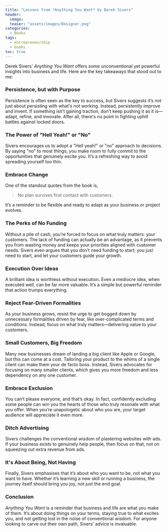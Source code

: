 ```yaml
---
title: "Lessons from *Anything You Want* by Derek Sivers"
header:
  image: 
  teaser: "assets/images/Designer.png"
categories:
  - Books
tags:
  - entrepreneurship
  - books
toc: true
---
```

Derek Sivers' *Anything You Want* offers some unconventional yet powerful insights into business and life. Here are the key takeaways that stood out to me:

### Persistence, but with Purpose
Persistence is often seen as the key to success, but Sivers suggests it’s not just about persisting with what's not working. Instead, persistently improve and invent. If something isn’t gaining traction, don’t keep pushing it as it is—adapt, refine, and innovate. After all, there's no point in fighting uphill battles against locked doors.

### The Power of "Hell Yeah!" or "No"
Sivers encourages us to adopt a "Hell yeah!" or "no" approach to decisions. By saying "no" to most things, you make room to fully commit to the opportunities that genuinely excite you. It’s a refreshing way to avoid spreading yourself too thin.

### Embrace Change
One of the standout quotes from the book is,

> No plan survives first contact with customers.

It’s a reminder to be flexible and ready to adapt as your business or project evolves.

### The Perks of No Funding
Without a pile of cash, you’re forced to focus on what truly matters: your customers. The lack of funding can actually be an advantage, as it prevents you from wasting money and keeps your priorities aligned with customer needs. Sivers even argues that you don’t need funding to start; you just need to start, and let your customers guide your growth.

### Execution Over Ideas
A brilliant idea is worthless without execution. Even a mediocre idea, when executed well, can be far more valuable. It’s a simple but powerful reminder that action trumps everything.

### Reject Fear-Driven Formalities
As your business grows, resist the urge to get bogged down by unnecessary formalities driven by fear, like over-complicated terms and conditions. Instead, focus on what truly matters—delivering value to your customers.

### Small Customers, Big Freedom
Many new businesses dream of landing a big client like Apple or Google, but this can come at a cost. Tailoring your product to the whims of a single client can make them your de facto boss. Instead, Sivers advocates for focusing on many smaller clients, which gives you more freedom and less dependency on any one customer.

### Embrace Exclusion
You can’t please everyone, and that’s okay. In fact, confidently excluding some people can win you the hearts of those who truly resonate with what you offer. When you’re unapologetic about who you are, your target audience will appreciate it even more.

### Ditch Advertising
Sivers challenges the conventional wisdom of plastering websites with ads. If your business exists to genuinely help people, then focus on that, not on squeezing out extra revenue from ads.

### It's About Being, Not Having
Finally, Sivers emphasises that it’s about who you want to be, not what you want to have. Whether it’s learning a new skill or running a business, the journey itself should bring you joy, not just the end goal.

### Conclusion
*Anything You Want* is a reminder that business and life are what you make of them. It’s about doing things on your terms, staying true to what excites you, and not getting lost in the noise of conventional wisdom. For anyone looking to carve out their own path, Sivers' advice is invaluable.

